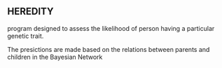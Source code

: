 ## HEREDITY
program designed to assess the likelihood of person having a particular genetic trait.

The presictions are made based on the  relations between parents and children in the Bayesian Network